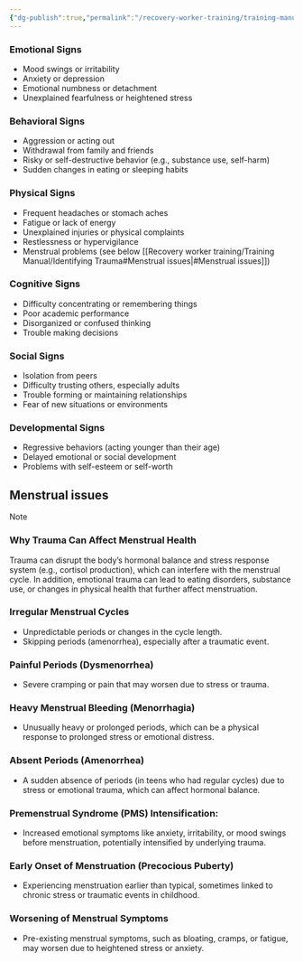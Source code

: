 ```yaml
---
{"dg-publish":true,"permalink":"/recovery-worker-training/training-manual/identifying-trauma/"}
---
```


### Emotional Signs
- Mood swings or irritability
- Anxiety or depression
- Emotional numbness or detachment
- Unexplained fearfulness or heightened stress
### Behavioral Signs
- Aggression or acting out
- Withdrawal from family and friends
- Risky or self-destructive behavior (e.g., substance use, self-harm)
- Sudden changes in eating or sleeping habits
### Physical Signs
- Frequent headaches or stomach aches
- Fatigue or lack of energy
- Unexplained injuries or physical complaints
- Restlessness or hypervigilance
- Menstrual problems (see below [[Recovery worker training/Training Manual/Identifying Trauma#Menstrual issues\|#Menstrual issues]])
### Cognitive Signs
- Difficulty concentrating or remembering things
- Poor academic performance
- Disorganized or confused thinking
- Trouble making decisions
### Social Signs
- Isolation from peers
- Difficulty trusting others, especially adults
- Trouble forming or maintaining relationships
- Fear of new situations or environments
### Developmental Signs
- Regressive behaviors (acting younger than their age)
- Delayed emotional or social development
- Problems with self-esteem or self-worth


## Menstrual issues

> [!NOTE]
> ### Why Trauma Can Affect Menstrual Health
>  Trauma can disrupt the body’s hormonal balance and stress response system (e.g., cortisol production), which can interfere with the menstrual cycle. In addition, emotional trauma can lead to eating disorders, substance use, or changes in physical health that further affect menstruation.

### Irregular Menstrual Cycles
- Unpredictable periods or changes in the cycle length.
- Skipping periods (amenorrhea), especially after a traumatic event.
### Painful Periods (Dysmenorrhea)
- Severe cramping or pain that may worsen due to stress or trauma.
### Heavy Menstrual Bleeding (Menorrhagia)
- Unusually heavy or prolonged periods, which can be a physical response to prolonged stress or emotional distress.
### Absent Periods (Amenorrhea)
- A sudden absence of periods (in teens who had regular cycles) due to stress or emotional trauma, which can affect hormonal balance.
### Premenstrual Syndrome (PMS) Intensification:
- Increased emotional symptoms like anxiety, irritability, or mood swings before menstruation, potentially intensified by underlying trauma.
### Early Onset of Menstruation (Precocious Puberty)
- Experiencing menstruation earlier than typical, sometimes linked to chronic stress or traumatic events in childhood.
### Worsening of Menstrual Symptoms
- Pre-existing menstrual symptoms, such as bloating, cramps, or fatigue, may worsen due to heightened stress or anxiety.